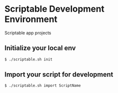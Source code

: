 # Scriptable Development Environment

Scriptable app projects


## Initialize your local env

```sh
$ ./scriptable.sh init
```


## Import your script for development

```sh
$ ./scriptable.sh import ScriptName
```